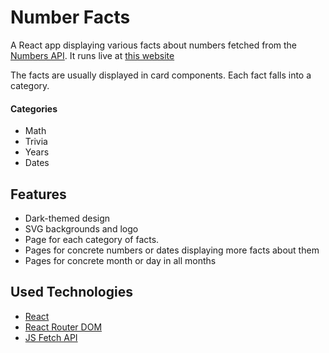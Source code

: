 # Number Facts
A React app displaying various facts about numbers fetched from the [Numbers API](http://numbersapi.com/). It runs live at [this website](numbers.titanus.cz)

The facts are usually displayed in card components. Each fact falls into a category.

#### Categories
- Math
- Trivia
- Years
- Dates

## Features
- Dark-themed design
- SVG backgrounds and logo
- Page for each category of facts. 
- Pages for concrete numbers or dates displaying more facts about them
- Pages for concrete month or day in all months

## Used Technologies
- [React](https://reactjs.org/)
- [React Router DOM](https://www.npmjs.com/package/react-router-dom)
- [JS Fetch API](https://developer.mozilla.org/en-US/docs/Web/API/Fetch_API)